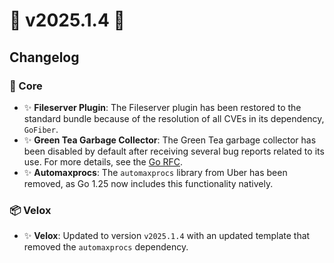 # 🚀 v2025.1.4 🚀

## Changelog

### 🎯 Core

- ✨ **Fileserver Plugin**: The Fileserver plugin has been restored to the standard bundle because of the resolution of all CVEs in its dependency, `GoFiber`.
- ✨ **Green Tea Garbage Collector**: The Green Tea garbage collector has been disabled by default after receiving several bug reports related to its use. For more details, see the [Go RFC](https://github.com/golang/go/issues/73581).
- ✨ **Automaxprocs**: The `automaxprocs` library from Uber has been removed, as Go 1.25 now includes this functionality natively.

### 📦 Velox

- ✨ **Velox**: Updated to version `v2025.1.4` with an updated template that removed the `automaxprocs` dependency.